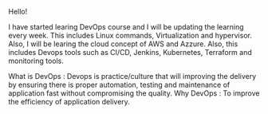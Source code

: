 Hello!

I have started learing DevOps course and I will be updating the learning every week. This includes Linux commands, Virtualization and hypervisor. Also, I will be learing the cloud concept of AWS and Azzure. Also, this includes Devops tools such as CI/CD, Jenkins, Kubernetes, Terraform and monitoring tools.

What is DevOps : Devops is practice/culture that will improving the delivery by ensuring there is proper automation, testing and maintenance of application fast without compromising the quality.
Why DevOps : To improve the efficiency of application delivery.



